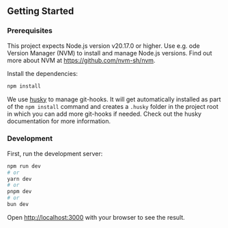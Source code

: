 
## Getting Started

### Prerequisites

This project expects Node.js version v20.17.0 or higher. Use e.g. ode Version Manager (NVM) to install and manage
Node.js versions. Find out more about NVM at https://github.com/nvm-sh/nvm.

Install the dependencies:

```bash
npm install
```

We use [husky](https://typicode.github.io/husky/) to manage git-hooks. It will get automatically installed as part of 
the `npm install` command and creates a `.husky` folder in the project root in which you can add more git-hooks if
needed. Check out the husky documentation for more information.


### Development

First, run the development server:

```bash
npm run dev
# or
yarn dev
# or
pnpm dev
# or
bun dev
```

Open [http://localhost:3000](http://localhost:3000) with your browser to see the result.
